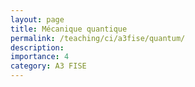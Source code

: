 ```yaml
---
layout: page
title: Mécanique quantique
permalink: /teaching/ci/a3fise/quantum/
description: 
importance: 4
category: A3 FISE
---
```

